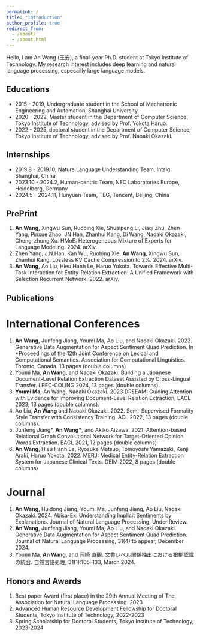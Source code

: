 ```yaml
---
permalink: /
title: "Introduction"
author_profile: true
redirect_from: 
  - /about/
  - /about.html
---
```


Hello, I am An Wang (王安), a final-year Ph.D. student at Tokyo Institute of Technology.
My research interest includes deep learning and natural language processing, especailly large language models.

Educations
------
- 2015 - 2019, Undergraduate student in the School of Mechatronic Engineering and Automation, Shanghai University
- 2020 - 2022, Master student in the Department of Computer Science, Tokyo Institute of Technology, advised by Prof. Yokota Haruo.
- 2022 - 2025, doctoral student in the Department of Computer Science, Tokyo Institute of Technology, advised by Prof. Naoaki Okazaki.

Internships
------
- 2019.8 - 2019.10, Nature Language Understanding Team, Intsig, Shanghai, China
- 2023.10 - 2024.2, Human-centric Team, NEC Laboratories Europe, Heidelberg, Germany
- 2024.5 - 2024.11, Hunyuan Team, TEG, Tencent, Beijing, China

PrePrint
------
1. **An Wang**, Xingwu Sun, Ruobing Xie, Shuaipeng Li, Jiaqi Zhu, Zhen Yang, Pinxue Zhao, JN Han, Zhanhui Kang, Di Wang, Naoaki Okazaki, Cheng-zhong Xu. HMoE: Heterogeneous Mixture of Experts for Language Modeling. 2024. arXiv.
2. Zhen Yang, J.N.Han, Kan Wu, Ruobing Xie, **An Wang**, Xingwu Sun, Zhanhui Kang. Lossless KV Cache Compression to 2%. 2024. arXiv.
3. **An Wang**, Ao Liu, Hieu Hanh Le, Haruo Yokota. Towards Effective Multi-Task Interaction for Entity-Relation Extraction: A Unified Framework with Selection Recurrent Network. 2022. arXiv.

Publications
------
International Conferences
======
1. **An Wang**, Junfeng Jiang, Youmi Ma, Ao Liu, and Naoaki Okazaki. 2023. Generative Data Augmentation for Aspect Sentiment Quad Prediction. In *Proceedings of the 12th Joint Conference on Lexical and Computational Semantics. Association for Computational Linguistics. Toronto, Canada. 13 pages (double columns)
2. Youmi Ma, **An Wang**, and Naoaki Okazaki. Building a Japanese Document-Level Relation Extraction Dataset Assisted by Cross-Lingual Transfer. LREC-COLING 2024, 13 pages (double columns).
3. **Youmi Ma**, An Wang, Naoaki Okazaki. 2023 DREEAM: Guiding Attention with Evidence for Improving Document-Level Relation Extraction, EACL 2023, 13 pages (double columns). 
4. Ao Liu, **An Wang** and Naoaki Okazaki. 2022. Semi-Supervised Formality Style Transfer with Consistency Training. ACL 2022, 13 pages (double columns).  
5. Junfeng Jiang\*, **An Wang\***, and Akiko Aizawa. 2021. Attention-based Relational Graph Convolutional Network for Target-Oriented Opinion Words Extraction. EACL 2021, 12 pages (double columns)
6. **An Wang**, Hieu Hanh Le, Ryosuke Matsuo, Tomoyoshi Yamazaki, Kenji Araki, Haruo Yokota. 2022. MERJ: Medical Entity-Relation Extraction System for Japanese Clinical Texts. DEIM 2022, 8 pages (double columns)

Journal
======
1. **An Wang**, Huidong Jiang, Youmi Ma, Junfeng Jiang, Ao Liu, Naoaki Okazaki. 2024. Abisa-Ex: Understanding Implicit Sentiments by Explanations. Journal of Natural Language Processing, Under Review.
2. **An Wang**, Junfeng Jiang, Youmi Ma, Ao Liu, and Naoaki Okazaki. Generative Data Augmentation for Aspect Sentiment Quad Prediction. Journal of Natural Language Processing, 31(4):to appear, December 2024.
3. Youmi Ma, **An Wang**, and 岡崎 直観. 文書レベル関係抽出における根拠認識の統合. 自然言語処理, 31(1):105–133, March 2024.

Honors and Awards
------
1. Best paper Award (first place) in the 29th Annual Meeting of The Association for Natural Language Processing. 2023
2. Advanced Human Resource Development Fellowship for Doctoral Students, Tokyo Institute of Technology, 2022-2023
3. Spring Scholarship for Doctoral Students, Tokyo Institute of Technology, 2023-2024